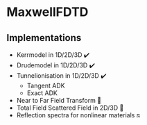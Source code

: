 # MaxwellFDTD
Implementations
---------------

* Kerrmodel in 1D/2D/3D :heavy_check_mark:
* Drudemodel in 1D/2D/3D :heavy_check_mark:
* Tunnelionisation in 1D/2D/3D :heavy_check_mark:
    + Tangent ADK 
    + Exact ADK
* Near to Far Field Transform :no_entry_sign:
* Total Field Scattered Field in 2D/3D :no_entry_sign:
* Reflection spectra for nonlinear materials :on: